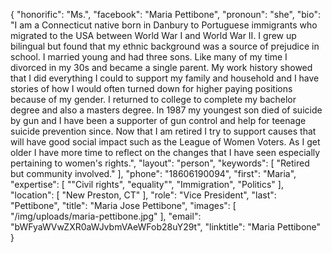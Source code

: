 {
  "honorific": "Ms.",
  "facebook": "Maria Pettibone",
  "pronoun": "she",
  "bio": "I am a Connecticut native born in Danbury to Portuguese immigrants who migrated to the USA between World War I and World War II. I grew up bilingual but found that my ethnic background was a source of prejudice in school. I married young and had three sons. Like many of my time I divorced in my 30s and became a single parent. My work history showed that I did everything I could to support my family and household and I have stories of how I would often turned down for higher paying positions because of my gender. I returned to college to complete my bachelor degree and also a masters degree. In 1987 my youngest son died of suicide by gun and I have been a supporter of gun control and help for teenage suicide prevention since. Now that I am retired I try to support causes that will have good social impact such as the League of Women Voters. As I get older I have more time to reflect on the changes that I have seen especially pertaining to women's rights.",
  "layout": "person",
  "keywords": [
    "Retired but community involved."
  ],
  "phone": "18606190094",
  "first": "Maria",
  "expertise": [
    "\"Civil rights",
    "equality\"",
    "Immigration",
    "Politics"
  ],
  "location": [
    "New Preston, CT"
  ],
  "role": "Vice President",
  "last": "Pettibone",
  "title": "Maria Jose Pettibone",
  "images": [
    "/img/uploads/maria-pettibone.jpg"
  ],
  "email": "bWFyaWVwZXR0aWJvbmVAeWFob28uY29t",
  "linktitle": "Maria Pettibone"
}